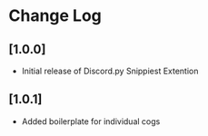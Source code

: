 # Change Log

## [1.0.0]

- Initial release of Discord.py Snippiest Extention

## [1.0.1]
- Added boilerplate for individual cogs